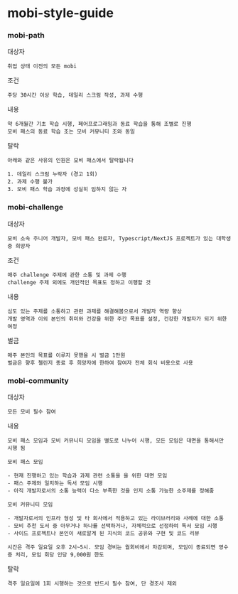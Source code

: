 # mobi-style-guide

### mobi-path

대상자
```
취업 상태 이전의 모든 mobi
```

조건
```
주당 30시간 이상 학습, 데일리 스크럼 작성, 과제 수행
```

내용
```
약 6개월간 기초 학습 시행, 페어프로그래밍과 동료 학습을 통해 조별로 진행
모비 패스의 동료 학습 조는 모비 커뮤니티 조와 동일
```

탈락
```
아래와 같은 사유의 인원은 모비 패스에서 탈락됩니다

1. 데일리 스크럼 누락자 (경고 1회)
2. 과제 수행 불가
3. 모비 패스 학습 과정에 성실히 임하지 않는 자
```



### mobi-challenge
대상자
```
모비 소속 주니어 개발자, 모비 패스 완료자, Typescript/NextJS 프로젝트가 있는 대학생 중 희망자
```

조건
```
매주 challenge 주제에 관한 소통 및 과제 수행
challenge 주제 외에도 개인적인 목표도 정하고 이행할 것
```

내용
```
심도 있는 주제를 소통하고 관련 과제를 해결해봄으로서 개발자 역량 향상
개발 영역과 이외 본인의 취미와 건강을 위한 주간 목표를 설정, 건강한 개발자가 되기 위한 여정
```

벌금
```
매주 본인의 목표를 이루지 못했을 시 벌금 1만원
벌금은 향후 첼린지 종료 후 희망자에 한하여 참여자 전체 회식 비용으로 사용
```


### mobi-community
대상자
```
모든 모비 필수 참여
```

내용
```
모비 패스 모임과 모비 커뮤니티 모임을 별도로 나누어 시행, 모든 모임은 대면을 통해서만 시행 됨

모비 패스 모임

- 현재 진행하고 있는 학습과 과제 관련 소통을 을 위한 대면 모임
- 패스 주제와 일치하는 독서 모임 시행
- 아직 개발자로서의 소통 능력이 다소 부족한 것을 인지 소통 가능한 소주제를 정해줌

모비 커뮤니티 모임

- 개발자로서의 인프라 형성 및 타 회사에서 적용하고 있는 라이브러리와 사례에 대한 소통
- 모비 추천 도서 중 아무거나 하나를 선택하거나, 자체적으로 선정하여 독서 모임 시행
- 사이드 프로젝트나 본인이 새로알게 된 지식의 코드 공유와 구현 및 코드 리뷰

시간은 격주 일요일 오후 2시~5시. 모임 경비는 월회비에서 차감되며, 모임이 종료되면 영수증 처리, 모임 회당 인당 9,000원 한도
```

탈락
```
격주 일요일에 1회 시행하는 것으로 반드시 필수 참여, 단 경조사 제외
```


